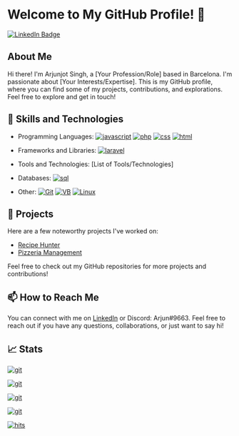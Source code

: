 # Welcome to My GitHub Profile! 👋

[![LinkedIn Badge](https://img.shields.io/badge/-LinkedIn-blue?style=flat-square&logo=Linkedin&logoColor=white&link=[YOUR_LINKEDIN_PROFILE_URL])](https://www.linkedin.com/in/arjunjot-singh-3512561a0/)

## About Me

Hi there! I'm Arjunjot Singh, a [Your Profession/Role] based in Barcelona. I'm passionate about [Your Interests/Expertise]. This is my GitHub profile, where you can find some of my projects, contributions, and explorations. Feel free to explore and get in touch!

## 🧰 Skills and Technologies
- Programming Languages: 
[![javascript](https://img.shields.io/badge/JavaScript-323330?style=for-the-badge&logo=javascript&logoColor=F7DF1E)]()
[![php](https://img.shields.io/badge/PHP-777BB4?style=for-the-badge&logo=php&logoColor=white)]()
[![css](https://img.shields.io/badge/CSS3-1572B6?style=for-the-badge&logo=css3&logoColor=white)]() 
[![html](https://img.shields.io/badge/HTML5-E34F26?style=for-the-badge&logo=html5&logoColor=white)]()

- Frameworks and Libraries: 
[![laravel](https://img.shields.io/badge/Laravel-FF2D20?style=for-the-badge&logo=laravel&logoColor=white)]()
 
- Tools and Technologies: [List of Tools/Technologies] 

- Databases: 
[![sql](https://img.shields.io/badge/MySQL-005C84?style=for-the-badge&logo=mysql&logoColor=white)]()

- Other:
[![Git](https://img.shields.io/badge/GIT-E44C30?style=for-the-badge&logo=git&logoColor=white)]()
[![VB](https://img.shields.io/badge/VirtualBox-21416b?style=for-the-badge&logo=VirtualBox&logoColor=white)]()
[![Linux](https://img.shields.io/badge/Linux-FCC624?style=for-the-badge&logo=linux&logoColor=black)]()

## 🔭 Projects

Here are a few noteworthy projects I've worked on:

- [Recipe Hunter](https://github.com/Arjun2715/RecipeHunter.git)
- [Pizzeria Management](https://github.com/Arjun2715/PizzaApp.git)

Feel free to check out my GitHub repositories for more projects and contributions!

## 📫 How to Reach Me

You can connect with me on [LinkedIn](https://www.linkedin.com/in/arjunjot-singh-3512561a0/) or Discord: Arjun#9663. Feel free to reach out if you have any questions, collaborations, or just want to say hi!

## 📈 Stats

[![git](https://github-readme-stats.vercel.app/api/top-langs/?username=Arjun2715)]()

[![git](https://github-readme-stats-git-masterrstaa-rickstaa.vercel.app/api?username=Arjun2715)]()

[![git](https://github-readme-streak-stats.herokuapp.com/?user=Arjun2715)]()

[![git](https://github-profile-summary-cards.vercel.app/api/cards/profile-details?username=Arjun2715)]()


[![hits](https://hits.seeyoufarm.com/api/count/incr/badge.svg?url=https%3A%2F%2Fgithub.com%2FArjun27151212%2Fhit-counter)]()
